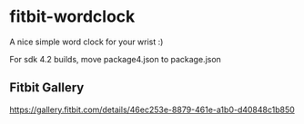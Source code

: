 fitbit-wordclock
================

A nice simple word clock for your wrist :)

For sdk 4.2 builds, move package4.json to package.json

Fitbit Gallery
--------------

https://gallery.fitbit.com/details/46ec253e-8879-461e-a1b0-d40848c1b850
